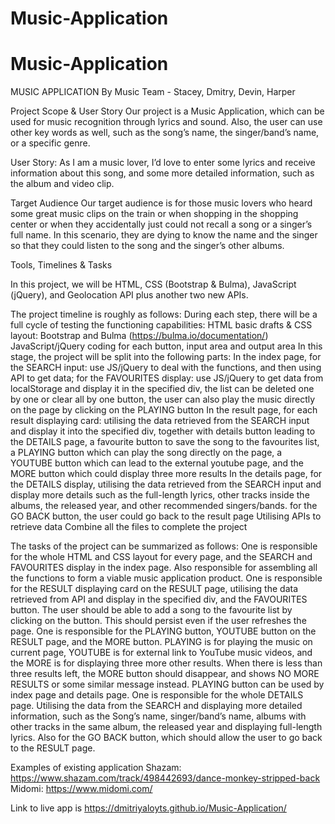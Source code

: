 # Music-Application
# Music-Application

MUSIC APPLICATION 
By Music Team - Stacey, Dmitry, Devin, Harper

Project Scope & User Story
Our project is a Music Application, which can be used for music recognition through lyrics and sound. Also, the user can use other key words as well, such as the song’s name, the singer/band’s name, or a specific genre.

User Story:
As I am a music lover, I’d love to enter some lyrics and receive information about this song, and some more detailed information, such as the album and video clip.

Target Audience
Our target audience is for those music lovers who heard some great music clips on the train or when shopping in the shopping center or when they accidentally just could not recall a song or a singer’s full name. In this scenario, they are dying to know the name and the singer so that they could listen to the song and the singer’s other albums.

Tools, Timelines & Tasks

In this project, we will be HTML, CSS (Bootstrap & Bulma), JavaScript (jQuery), and Geolocation API plus another two new APIs.



The project timeline is roughly as follows:
During each step, there will be a full cycle of testing the functioning capabilities:
HTML basic drafts & CSS layout: Bootstrap and Bulma (https://bulma.io/documentation/)
JavaScript/jQuery coding for each button, input area and output area
In this stage, the project will be split into the following parts:
In the index page, 
for the SEARCH input: use JS/jQuery to deal with the functions, and then using API to get data;
for the FAVOURITES display: use JS/jQuery to get data from localStorage and display it in the specified div, the list can be deleted one by one or clear all by one button, the user can also play the music directly on the page by clicking on the PLAYING button
In the result page, 
for each result displaying card: utilising the data retrieved from the SEARCH input and display it into the specified div, together with details button leading to the DETAILS page, a favourite button to save the song to the favourites list, a PLAYING button which can play the song directly on the page, a YOUTUBE button which can lead to the external youtube page, and the MORE button which could display three more results
In the details page, 
for the DETAILS display, utilising the data retrieved from the SEARCH input and display more details such as the full-length lyrics, other tracks inside the albums, the released year, and other recommended singers/bands.
for the GO BACK button, the user could go back to the result page
Utilising APIs to retrieve data
Combine all the files to complete the project


The tasks of the project can be summarized as follows:
One is responsible for the whole HTML and CSS layout for every page, and the SEARCH and FAVOURITES display in the index page. Also responsible for assembling all the functions to form a viable music application product.
One is responsible for the RESULT displaying card on the RESULT page, utilising the data retrieved from API and display in the specified div, and the FAVOURITES button. The user should be able to add a song to the favourite list by clicking on the button. This should persist even if the user refreshes the page.
One is responsible for the PLAYING button, YOUTUBE button on the RESULT page, and the MORE button. PLAYING is for playing the music on current page, YOUTUBE is for external link to YouTube music videos, and the MORE is for displaying three more other results. When there is less than three results left, the MORE button should disappear, and shows NO MORE RESULTS or some similar message instead. PLAYING button can be used by index page and details page. 
One is responsible for the whole DETAILS page. Utilising the data from the SEARCH and displaying more detailed information, such as the Song’s name, singer/band’s name, albums with other tracks in the same album, the released year and displaying full-length lyrics. Also for the GO BACK button, which should allow the user to go back to the RESULT page. 

Examples of existing application
Shazam: https://www.shazam.com/track/498442693/dance-monkey-stripped-back
Midomi: https://www.midomi.com/

Link to live app is https://dmitriyaloyts.github.io/Music-Application/



